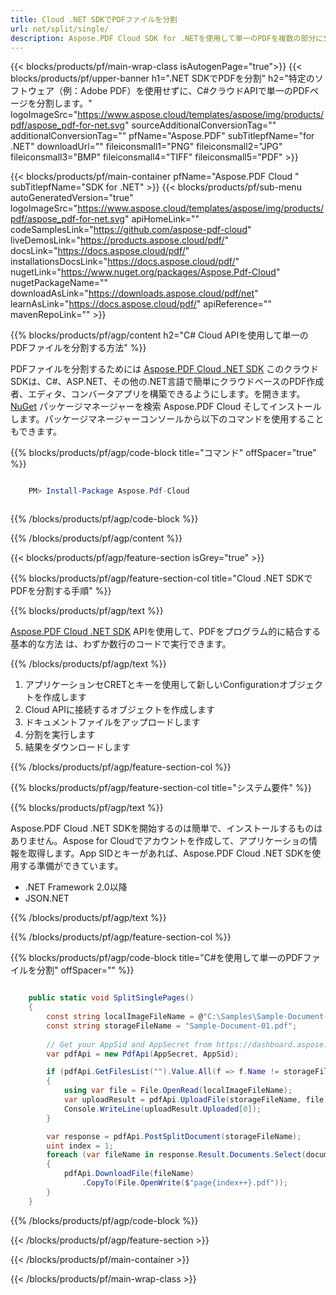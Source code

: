 ```yaml
---
title: Cloud .NET SDKでPDFファイルを分割
url: net/split/single/
description: Aspose.PDF Cloud SDK for .NETを使用して単一のPDFを複数の部分に分割します。ドキュメントの分離を自動化します。
---
```


{{< blocks/products/pf/main-wrap-class isAutogenPage="true">}}
{{< blocks/products/pf/upper-banner h1=".NET SDKでPDFを分割" h2="特定のソフトウェア（例：Adobe PDF）を使用せずに、C#クラウドAPIで単一のPDFページを分割します。" logoImageSrc="https://www.aspose.cloud/templates/aspose/img/products/pdf/aspose_pdf-for-net.svg" sourceAdditionalConversionTag="" additionalConversionTag="" pfName="Aspose.PDF" subTitlepfName="for .NET" downloadUrl="" fileiconsmall1="PNG" fileiconsmall2="JPG" fileiconsmall3="BMP" fileiconsmall4="TIFF" fileiconsmall5="PDF" >}}

{{< blocks/products/pf/main-container pfName="Aspose.PDF Cloud " subTitlepfName="SDK for .NET" >}}
{{< blocks/products/pf/sub-menu autoGeneratedVersion="true" logoImageSrc="https://www.aspose.cloud/templates/aspose/img/products/pdf/aspose_pdf-for-net.svg" apiHomeLink="" codeSamplesLink="https://github.com/aspose-pdf-cloud" liveDemosLink="https://products.aspose.cloud/pdf/" docsLink="https://docs.aspose.cloud/pdf/" installationsDocsLink="https://docs.aspose.cloud/pdf/" nugetLink="https://www.nuget.org/packages/Aspose.Pdf-Cloud" nugetPackageName="" downloadAsLink="https://downloads.aspose.cloud/pdf/net" learnAsLink="https://docs.aspose.cloud/pdf/" apiReference="" mavenRepoLink="" >}}

{{% blocks/products/pf/agp/content h2="C# Cloud APIを使用して単一のPDFファイルを分割する方法" %}}

PDFファイルを分割するためには
[Aspose.PDF Cloud .NET SDK](https://products.aspose.cloud/pdf/net/)
このクラウドSDKは、C#、ASP.NET、その他の.NET言語で簡単にクラウドベースのPDF作成者、エディタ、コンバータアプリを構築できるようにします。を開きます。
[NuGet](https://www.nuget.org/packages/Aspose.Pdf-Cloud)
パッケージマネージャーを検索
Aspose.PDF Cloud
そしてインストールします。パッケージマネージャーコンソールから以下のコマンドを使用することもできます。

{{% blocks/products/pf/agp/code-block title="コマンド" offSpacer="true" %}}

```powershell

    PM> Install-Package Aspose.Pdf-Cloud 



```

{{% /blocks/products/pf/agp/code-block %}}

{{% /blocks/products/pf/agp/content %}}

{{< blocks/products/pf/agp/feature-section isGrey="true" >}}

{{% blocks/products/pf/agp/feature-section-col title="Cloud .NET SDKでPDFを分割する手順" %}}

{{% blocks/products/pf/agp/text %}}

[Aspose.PDF Cloud .NET SDK](https://products.aspose.cloud/pdf/net/)
APIを使用して、PDFをプログラム的に結合する基本的な方法
は、わずか数行のコードで実行できます。

{{% /blocks/products/pf/agp/text %}}

1. アプリケーションセCRETとキーを使用して新しいConfigurationオブジェクトを作成します
1. Cloud APIに接続するオブジェクトを作成します
1. ドキュメントファイルをアップロードします
1. 分割を実行します
1. 結果をダウンロードします

{{% /blocks/products/pf/agp/feature-section-col %}}

{{% blocks/products/pf/agp/feature-section-col title="システム要件" %}}

{{% blocks/products/pf/agp/text %}}

Aspose.PDF Cloud .NET SDKを開始するのは簡単で、インストールするものはありません。Aspose for Cloudでアカウントを作成して、アプリケーショの情報を取得します。App SIDとキーがあれば、Aspose.PDF Cloud .NET SDKを使用する準備ができています。

+ .NET Framework 2.0以降
+ JSON.NET

{{% /blocks/products/pf/agp/text %}}

{{% /blocks/products/pf/agp/feature-section-col %}}

{{% blocks/products/pf/agp/code-block title="C#を使用して単一のPDFファイルを分割" offSpacer="" %}}

```cs

    public static void SplitSinglePages()
    {
        const string localImageFileName = @"C:\Samples\Sample-Document-01.pdf";
        const string storageFileName = "Sample-Document-01.pdf";
        
        // Get your AppSid and AppSecret from https://dashboard.aspose.cloud (free registration required).
        var pdfApi = new PdfApi(AppSecret, AppSid);

        if (pdfApi.GetFilesList("").Value.All(f => f.Name != storageFileName))
        {
            using var file = File.OpenRead(localImageFileName);
            var uploadResult = pdfApi.UploadFile(storageFileName, file);
            Console.WriteLine(uploadResult.Uploaded[0]);
        }

        var response = pdfApi.PostSplitDocument(storageFileName);
        uint index = 1;
        foreach (var fileName in response.Result.Documents.Select(document=>document.Href))
        {
            pdfApi.DownloadFile(fileName)
                .CopyTo(File.OpenWrite($"page{index++}.pdf"));
        }
    }
```

{{% /blocks/products/pf/agp/code-block %}}

{{< /blocks/products/pf/agp/feature-section >}}

{{< /blocks/products/pf/main-container >}}

{{< /blocks/products/pf/main-wrap-class >}}
